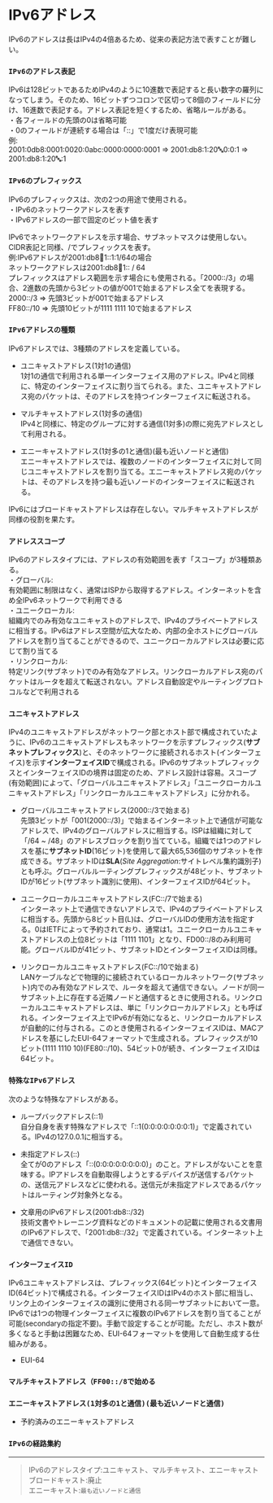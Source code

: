 # IPv6アドレス
IPv6のアドレスは長はIPv4の4倍あるため、従来の表記方法で表すことが難しい。

### `IPv6のアドレス表記`
IPv6は128ビットであるためIPv4のように10進数で表記すると長い数字の羅列になってしまう。そのため、16ビットずつコロンで区切って8個のフィールドに分け、16進数で表記する。アドレス表記を短くするため、省略ルールがある。  
・各フィールドの先頭の0は省略可能  
・0のフィールドが連続する場合は「::」で1度だけ表現可能  
例:  
2001:0db8:0001:0020:0abc:0000:0000:0001 => 2001:db8:1:20:abc:0:0:1 => 2001:db8:1:20:abc::1

### `IPv6のプレフィックス`
IPv6のプレフィックスは、次の2つの用途で使用される。  
・IPv6のネットワークアドレスを表す  
・IPv6アドレスの一部で固定のビット値を表す

IPv6でネットワークアドレスを示す場合、サブネットマスクは使用しない。CIDR表記と同様、/でプレフィックスを表す。  
例:IPv6アドレスが2001:db8:1234:1::1:1/64の場合  
ネットワークアドレスは2001:db8:1234:1:: / 64  
プレフィックスはアドレス範囲を示す場合にも使用される。「2000::/3」の場合、2進数の先頭から3ビットの値が001で始まるアドレス全てを表現する。  
2000::/3 => 先頭3ビットが001で始まるアドレス  
FF80::/10 => 先頭10ビットが1111 1111 10で始まるアドレス

### `IPv6アドレスの種類`
IPv6アドレスでは、3種類のアドレスを定義している。

- ユニキャストアドレス(1対1の通信)  
1対1の通信で利用される単一インターフェイス用のアドレス。IPv4と同様に、特定のインターフェイスに割り当てられる。また、ユニキャストアドレス宛のパケットは、そのアドレスを持つインターフェイスに転送される。

- マルチキャストアドレス(1対多の通信)  
IPv4と同様に、特定のグループに対する通信(1対多)の際に宛先アドレスとして利用される。

- エニーキャストアドレス(1対多の1と通信)(最も近いノードと通信)  
エニーキャストアドレスでは、複数のノードのインターフェイスに対して同じユニキャストアドレスを割り当てる。エニーキャストアドレス宛のパケットは、そのアドレスを持つ最も近いノードのインターフェイスに転送される。

IPv6にはブロードキャストアドレスは存在しない。マルチキャストアドレスが同様の役割を果たす。

### `アドレススコープ`
IPv6のアドレスタイプには、アドレスの有効範囲を表す「スコープ」が3種類ある。  
・グローバル:  
有効範囲に制限はなく、通常はISPから取得するアドレス。インターネットを含め全IPv6ネットワークで利用できる  
・ユニークローカル:  
組織内でのみ有効なユニキャストのアドレスで、IPv4のプライベートアドレスに相当する。IPv6はアドレス空間が広大なため、内部の全ホストにグローバルアドレスを割り当てることができるので、ユニークローカルアドレスは必要に応じて割り当てる  
・リンクローカル:  
特定リンク(サブネット)でのみ有効なアドレス。リンクローカルアドレス宛のパケットはルータを超えて転送されない。アドレス自動設定やルーティングプロトコルなどで利用される

### `ユニキャストアドレス`
IPv4のユニキャストアドレスがネットワーク部とホスト部で構成されていたように、IPv6のユニキャストアドレスもネットワークを示すプレフィックス(**サブネットプレフィックス**)と、そのネットワークに接続されるホスト(インターフェイス)を示す**インターフェイスID**で構成される。IPv6のサブネットプレフィックスとインターフェイスIDの境界は固定のため、アドレス設計は容易。スコープ(有効範囲)によって、「グローバルユニキャストアドレス」「ユニークローカルユニキャストアドレス」「リンクローカルユニキャストアドレス」に分かれる。

- グローバルユニキャストアドレス(2000::/3で始まる)  
先頭3ビットが「001(2000::/3)」で始まるインターネット上で通信が可能なアドレスで、IPv4のグローバルアドレスに相当する。ISPは組織に対して「/64 ~ /48」のアドレスブロックを割り当てている。組織では1つのアドレスを基に**サブネットID**(16ビット)を使用して最大65,536個のサブネットを作成できる。サブネットIDは**SLA**(*Site Aggregation*:サイトレベル集約識別子)とも呼ぶ。グローバルルーティングプレフィックスが48ビット、サブネットIDが16ビット(サブネット識別に使用)、インターフェイスIDが64ビット。

- ユニークローカルユニキャストアドレス(FC::/7で始まる)  
インターネット上で通信できないアドレスで、IPv4のプライベートアドレスに相当する。先頭から8ビット目(L)は、グローバルIDの使用方法を指定する。0はIETFによって予約されており、通常は1。ユニークローカルユニキャストアドレスの上位8ビットは「1111 1101」となり、FD00::/8のみ利用可能。グローバルIDが41ビット、サブネットIDとインターフェイスIDは同様。

- リンクローカルユニキャストアドレス(FC::/10で始まる)  
LANケーブルなどで物理的に接続されているローカルネットワーク(サブネット)内でのみ有効なアドレスで、ルータを超えて通信できない。ノードが同一サブネット上に存在する近隣ノードと通信するときに使用される。リンクローカルユニキャストアドレスは、単に「リンクローカルアドレス」とも呼ばれる。インターフェイス上でIPv6が有効になると、リンクローカルアドレスが自動的に付与される。このとき使用されるインターフェイスIDは、MACアドレスを基にしたEUI-64フォーマットで生成される。プレフィックスが10ビット(1111 1110 10)(FE80::/10)、54ビット0が続き、インターフェイスIDは64ビット。

### `特殊なIPv6アドレス`
次のような特殊なアドレスがある。

- ループバックアドレス(::1)  
自分自身を表す特殊なアドレスで「::1(0:0:0:0:0:0:0:1)」で定義されている。IPv4の127.0.0.1に相当する。

- 未指定アドレス(::)  
全てが0のアドレス「::(0:0:0:0:0:0:0:0)」のこと。アドレスがないことを意味する。IPアドレスを自動取得しようとするデバイスが送信するパケットの、送信元アドレスなどに使われる。送信元が未指定アドレスであるパケットはルーティング対象外となる。

- 文章用のIPv6アドレス(2001:db8::/32)  
技術文書やトレーニング資料などのドキュメントの記載に使用される文書用のIPv6アドレスで、「2001:db8::/32」で定義されている。インターネット上で通信できない。

### `インターフェイスID`
IPv6ユニキャストアドレスは、プレフィックス(64ビット)とインターフェイスID(64ビット)で構成される。インターフェイスIDはIPv4のホスト部に相当し、リンク上のインターフェイスの識別に使用される同一サブネットにおいて一意。IPv6では1つの物理インターフェイスに複数のIPv6アドレスを割り当てることが可能(secondaryの指定不要)。手動で設定することが可能。ただし、ホスト数が多くなると手動は困難なため、EUI-64フォーマットを使用して自動生成する仕組みがある。

- EUI-64


### `マルチキャストアドレス（FF00::/8で始める`



### `エニーキャストアドレス(1対多の1と通信)(最も近いノードと通信)`


- 予約済みのエニーキャストアドレス


### `IPv6の経路集約`


---
> IPv6のアドレスタイプ:ユニキャスト、マルチキャスト、エニーキャスト  
> ブロードキャスト:廃止  
> エニーキャスト:`最も近いノードと通信`
